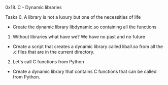 0x18. C - Dynamic libraries

Tasks
0. A library is not a luxury but one of the necessities of life
- Create the dynamic library libdynamic.so containing all the functions

1. Without libraries what have we? We have no past and no future
- Create a script that creates a dynamic library called liball.so from all the .c files that are in the current directory.

2. Let's call C functions from Python
- Create a dynamic library that contains C functions that can be called from Python.

